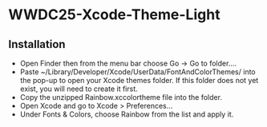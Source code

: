 # WWDC25-Xcode-Theme-Light

## Installation
- Open Finder then from the menu bar choose Go -> Go to folder.... 
- Paste ~/Library/Developer/Xcode/UserData/FontAndColorThemes/ into the pop-up to open your Xcode themes folder. If this folder does not yet exist, you will need to create it first.
- Copy the unzipped Rainbow.xccolortheme file into the folder.
- Open Xcode and go to Xcode > Preferences...
- Under Fonts & Colors, choose Rainbow from the list and apply it.

